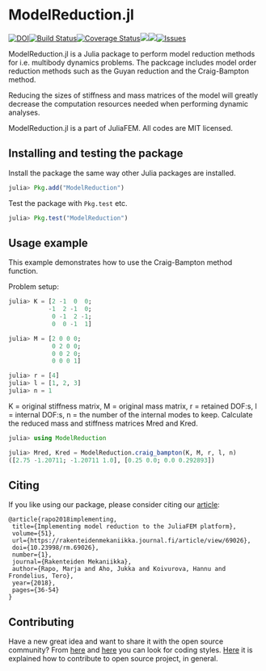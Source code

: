 # ModelReduction.jl
[![DOI](https://zenodo.org/badge/97968807.svg)](https://zenodo.org/badge/latestdoi/97968807)[![Build Status](https://travis-ci.org/JuliaFEM/ModelReduction.jl.svg?branch=master)](https://travis-ci.org/JuliaFEM/ModelReduction.jl)[![Coverage Status](https://coveralls.io/repos/github/JuliaFEM/ModelReduction.jl/badge.svg?branch=master)](https://coveralls.io/github/JuliaFEM/ModelReduction.jl?branch=master)[![](https://img.shields.io/badge/docs-stable-blue.svg)](https://juliafem.github.io/ModelReduction.jl/stable)[![](https://img.shields.io/badge/docs-latest-blue.svg)](https://juliafem.github.io/ModelReduction.jl/latest)[![Issues](https://img.shields.io/github/issues/JuliaFEM/ModelReduction.jl.svg)](https://github.com/JuliaFEM/ModelReduction.jl/issues)

ModelReduction.jl is a Julia package to perform model reduction methods for i.e. multibody dynamics problems. The packcage includes model order reduction methods such as the Guyan reduction and the Craig-Bampton method.

Reducing the sizes of stiffness and mass matrices of the model will greatly decrease the computation resources needed when performing dynamic analyses.

ModelReduction.jl is a part of JuliaFEM. All codes are MIT licensed.

## Installing and testing the package

Install the package the same way other Julia packages are installed.

```julia
julia> Pkg.add("ModelReduction")

```

Test the package with ```Pkg.test``` etc.

```julia
julia> Pkg.test("ModelReduction")

```


## Usage example

This example demonstrates how to use the Craig-Bampton method function.

Problem setup:

```julia
julia> K = [2 -1  0  0;
           -1  2 -1  0;
            0 -1  2 -1;
            0  0 -1  1]

julia> M = [2 0 0 0;
            0 2 0 0;
            0 0 2 0;
            0 0 0 1]

julia> r = [4]
julia> l = [1, 2, 3]
julia> n = 1

```
K = original stiffness matrix, M = original mass matrix, r = retained DOF:s, l = internal DOF:s, n = the number of the internal modes to keep.
Calculate the reduced mass and stiffness matrices Mred and Kred.

```julia
julia> using ModelReduction

julia> Mred, Kred = ModelReduction.craig_bampton(K, M, r, l, n)
([2.75 -1.20711; -1.20711 1.0], [0.25 0.0; 0.0 0.292893])

```

## Citing

If you like using our package, please consider citing our [article](https://rakenteidenmekaniikka.journal.fi/article/view/69026/35912):
```
@article{rapo2018implementing,
 title={Implementing model reduction to the JuliaFEM platform},
 volume={51},
 url={https://rakenteidenmekaniikka.journal.fi/article/view/69026},
 doi={10.23998/rm.69026},
 number={1},
 journal={Rakenteiden Mekaniikka},
 author={Rapo, Marja and Aho, Jukka and Koivurova, Hannu and Frondelius, Tero},
 year={2018},
 pages={36-54}
}
```


## Contributing

Have a new great idea and want to share it with the open source community? 
From [here](https://github.com/JuliaLang/julia/blob/master/CONTRIBUTING.md)
and [here](https://juliadocs.github.io/Documenter.jl/stable/man/contributing/)
you can look for coding styles. [Here](https://docs.julialang.org/en/stable/manual/packages/#Making-changes-to-an-existing-package-1) it is explained how to contribute to 
open source project, in general.


